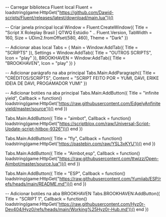 -- Carregar biblioteca Fluent
local Fluent = loadstring(game:HttpGet("https://github.com/Dawid-scripts/Fluent/releases/latest/download/main.lua"))()

-- Criar janela principal
local Window = Fluent:CreateWindow({
    Title = "Script X Roleplay Brasil | QTWQ Estúdio " .. Fluent.Version,
    TabWidth = 160,
    Size = UDim2.fromOffset(580, 460),
    Theme = "Dark"
})

-- Adicionar abas
local Tabs = {
    Main = Window:AddTab({ Title = "SCRIPTS" }),
    Settings = Window:AddTab({ Title = "OUTROS SCRIPTS", Icon = "play" }),
    BROOKHAVEN = Window:AddTab({ Title = "BROOKHAVEN", Icon = "play" })
}

-- Adicionar parágrafo na aba principal
Tabs.Main:AddParagraph({
    Title = "CRÉDITOS/SCRIPTS",
    Content = "SCRIPT FEITO POR = YUMI, DAVI, ERIKE IDEIA DE DAVI, PROGAMADOR YUMI"
})

-- Adicionar botões na aba principal
Tabs.Main:AddButton({
    Title = "infinite yield",
    Callback = function()
        loadstring(game:HttpGet('https://raw.githubusercontent.com/EdgelyAnfiniteyield/master/source'))()
    end
})

Tabs.Main:AddButton({
    Title = "aimbot",
    Callback = function()
        loadstring(game:HttpGet("https://scriptblox.com/raw/Universal-Script-Update-script-hitbox-9326"))()
    end
})

Tabs.Main:AddButton({
    Title = "fly",
    Callback = function()
        loadstring(game:HttpGet('https://pastebin.com/raw/YSL3xKYU'))()
    end
})

Tabs.Main:AddButton({
    Title = "Aimbot,esp",
    Callback = function()
        loadstring(game:HttpGet("https://raw.githubusercontent.com/ttwizz/Open-Aimbot/master/source.lua"))()
    end
})

Tabs.Main:AddButton({
    Title = "ESP",
    Callback = function()
        loadstring(game:HttpGet("https://raw.githubusercontent.com/Yumiiab/ESP/refs/heads/main/README.md"))()
    end
})

-- Adicionar botões na aba BROOKHAVEN
Tabs.BROOKHAVEN:AddButton({
    Title = "SCRIPT 1",
    Callback = function()
        loadstring(game:HttpGet('https://raw.githubusercontent.com/Hyz0r-Dev404/Hyz0/refs/heads/main/Working%25Hyz0r-Hub.md'))()
    end
})
